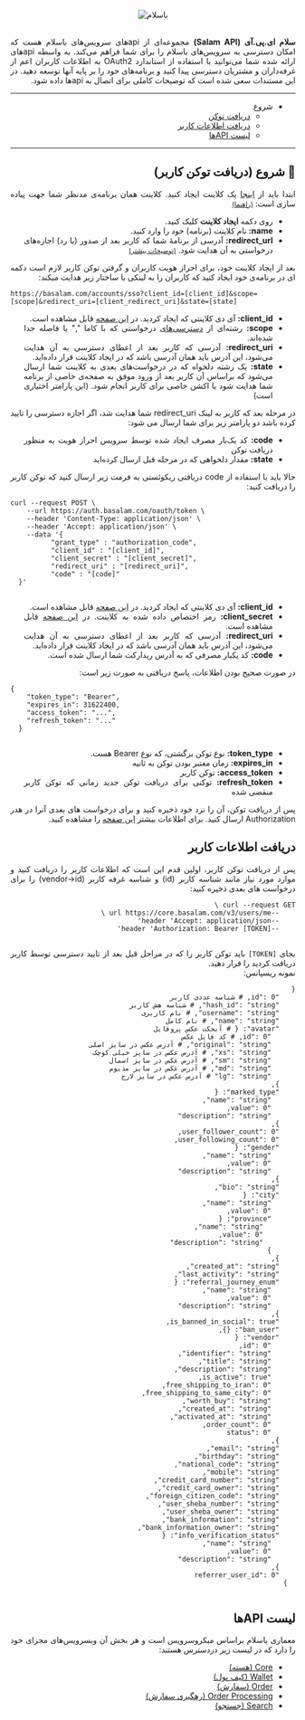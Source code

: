 <link rel="stylesheet" href="./assets/fonts/Estedad-stylesheet.css" />
<link rel="stylesheet" href="./assets/css/highlight/default.min.css" />
<!-- <script src="./assets/js/highlight/highlight.min.js"></script> -->

<div style="text-align: center;">
  <br>
  <img class="oI3ssn" src="https://basalam.com/img/basalam-logotype.svg" alt="باسلام">
  </div>
  <br>
  <div align="right" dir="rtl" style="font-family: 'Estedad', -apple-system,BlinkMacSystemFont,'Segoe UI',Helvetica,Arial,sans-serif,'Apple Color Emoji','Segoe UI Emoji','Segoe UI Symbol', sans-serif; text-align: justify; direction: rtl;">
  <p>
  <b style="font-weight:bold">سلام ای.پی.آی (Salam API)</b> مجموعه‌ای از api‌های سرویس‌های باسلام هست که امکان دسترسی به سرویس‌های باسلام را برای شما فراهم می‌کند. به واسطه api‌های ارائه شده شما می‌توانید با استفاده از استاندارد OAuth2 به اطلاعات کاربران اعم از غرفه‌داران و مشتریان دسترسی پیدا کنید و برنامه‌های خود را بر پایه آنها توسعه دهید.
  در این مستندات سعی شده است که توضیحات کاملی برای اتصال به api‌ها داده شود.
  </p>
  <hr>
  <ul dir="rtl">
    <li> شروع
      <ul>
        <li><a href="#%F0%9F%9A%80-%D8%B4%D8%B1%D9%88%D8%B9-%D8%AF%D8%B1%DB%8C%D8%A7%D9%81%D8%AA-%D8%AA%D9%88%DA%A9%D9%86-%DA%A9%D8%A7%D8%B1%D8%A8%D8%B1">دریافت توکن</a></li>
        <li><a href="#%D8%AF%D8%B1%DB%8C%D8%A7%D9%81%D8%AA-%D8%A7%D8%B7%D9%84%D8%A7%D8%B9%D8%A7%D8%AA-%DA%A9%D8%A7%D8%B1%D8%A8%D8%B1">دریافت اطلاعات کاربر</a></li>
        <li><a href="#%D9%84%DB%8C%D8%B3%D8%AA-api%D9%87%D8%A7">لیست APIها</a></li>
      </ul>
    </li>
  </ul>
  <hr>
  <p>
  <h2 style="font-weight:bold">🚀 شروع (دریافت توکن کاربر)</h2> ابتدا باید از <a href="https://developers.basalam.com/clients" target="_new">اینجا</a> یک کلاینت ایجاد کنید.
  کلاینت همان برنامه‌ی مدنظر شما جهت پیاده سازی است: <small><a href="https://developers.basalam.com/authorization#%D8%A7%DB%8C%D8%AC%D8%A7%D8%AF-%DA%A9%D9%84%D8%A7%DB%8C%D9%86%D8%AA" target="_blank">(راهنما)</a></small>
  <br>
  <ul dir="rtl">
    <li>روی دکمه <b style="font-weight:bold">ایجاد کلاینت</b> کلیک کنید.</li>
    <li><b style="font-weight:bold">name:</b> نام کلاینت (برنامه) خود را وارد کنید.</li>
    <li><b style="font-weight:bold">redirect_url:</b> آدرسی از برنامهٔ شما که کاربر بعد از صدور (یا رد) اجازه‌های درخواستی به آن هدایت شود. <small><a href="https://developers.basalam.com/authorization#%D8%AF%D8%B1%DB%8C%D8%A7%D9%81%D8%AA-%D8%AF%D8%B3%D8%AA%D8%B1%D8%B3%DB%8C-%D8%A7%D8%B2-%DA%A9%D8%A7%D8%B1%D8%A8%D8%B1" target="_blank">(توضیحات بیشتر)</a></small></li>
  </ul>
  </p>
  <p>
  بعد از ایجاد کلاینت خود، برای احراز هویت کاربران و گرفتن توکن کاربر لازم است دکمه ای در برنامه‌ی خود ایجاد کنید که کاربران را به لینکی با ساختار زیر هدایت میکند:<br>
  <div style="text-align:left;" dir="ltr">
  <code>https://basalam.com/accounts/sso?client_id=[client_id]&scope=[scope]&redirect_uri=[client_redirect_uri]&state=[state]</code>
  </div>
  <ul dir="rtl">
    <li><b style="font-weight:bold">client_id:</b> آی دی کلاینتی که ایجاد کردید. در <a href="https://developers.basalam.com/clients" target="_new">این صفحه</a> قابل مشاهده است.</li>
    <li><b style="font-weight:bold">scope:</b> رشته‌ای از <a href="https://developers.basalam.com/scopes" target="_blank">دسترسی‌های</a> درخواستی که با کاما "," یا فاصله جدا شده‌اند.</li>
    <li><b style="font-weight:bold">redirect_uri:</b>  آدرسی که کاربر بعد از اعطای دسترسی به آن هدایت می‌شود، این آدرس باید همان آدرسی باشد که در ایجاد کلاینت قرار داده‌اید.</li>
    <li><b style="font-weight:bold">state:</b> یک رشته دلخواه که در درخواست‌های بعدی به کلاینت شما ارسال می‌شود که براساس آن کاربر بعد از ورود موفق به صفحه‌ی خاصی از برنامه شما هدایت شود یا اکشن خاصی برای کاربر انجام شود. (این پارامتر اختیاری است)</li>
  </ul>
  </p>
  <p>
  در مرحله بعد که کاربر به لینک redirect_uri شما هدایت شد، اگر اجازه دسترسی را تایید کرده باشد دو پارامتر زیر برای شما ارسال می شود:
  <ul dir="rtl">
    <li><b style="font-weight:bold">code:</b> کد یک‌بار مصرف ایجاد شده توسط سرویس احراز هویت به منظور دریافت توکن</li>
    <li><b style="font-weight:bold">state:</b>  مقدار دلخواهی که در مرحله قبل ارسال کرده‌اید</li>
  </ul>
  حالا باید با استفاده از code دریافتی ریکوئستی به فرمت زیر ارسال کنید که توکن کاربر را دریافت کنید:
  <br>
  <div style="text-align:left;direction: ltr;" dir="ltr">
  <pre><code>curl --request POST \
    --url https://auth.basalam.com/oauth/token \
    --header 'Content-Type: application/json' \
    --header 'Accept: application/json' \
    --data '{
          "grant_type" : "authorization_code",
          "client_id" : "[client_id]",
          "client_secret" : "[client_secret]",
          "redirect_uri" : "[redirect_uri]",
          "code" : "[code]"
  }'
  </code></pre>
  </div>
  <ul dir="rtl">
    <li><b style="font-weight:bold">client_id:</b> آی دی کلاینتی که ایجاد کردید. در <a href="https://developers.basalam.com/clients" target="_new">این صفحه</a> قابل مشاهده است.</li>
    <li><b style="font-weight:bold">client_secret:</b>  رمز اختصاص داده شده به کلاینت. در <a href="https://developers.basalam.com/clients" target="_new">این صفحه</a> قابل مشاهده است.</li>
    <li><b style="font-weight:bold">redirect_uri:</b>  آدرسی که کاربر بعد از اعطای دسترسی به آن هدایت می‌شود، این آدرس باید همان آدرسی باشد که در ایجاد کلاینت قرار داده‌اید.</li>
    <li><b style="font-weight:bold">code:</b> کد یکبار مصرفی که به آدرس ریدارکت شما ارسال شده است.</li>
  </ul>
  در صورت صحیح بودن اطلاعات، پاسخ دریافتی به صورت زیر است:
  <div style="text-align:left;direction: ltr;" dir="ltr">
  <pre><code>{
    "token_type": "Bearer",
    "expires_in": 31622400,
    "access_token": "...",
    "refresh_token": "..."
  }
  </code></pre>
  </div>
  <ul dir="rtl">
    <li><b style="font-weight:bold">token_type:</b> نوع توکن برگشتی، که نوع Bearer هست.</li>
    <li><b style="font-weight:bold">expires_in:</b> زمان معتبر بودن توکن به ثانیه</li>
    <li><b style="font-weight:bold">access_token:</b> توکن کاربر</li>
    <li><b style="font-weight:bold">refresh_token:</b> توکنی برای دریافت توکن جدید زمانی که توکن کاربر منقضی شده</li>
  </ul>
  پس از دریافت توکن، آن را نزد خود ذخیره کنید و برای درخواست های بعدی آنرا در هدر Authorization ارسال کنید. 
  برای اطلاعات بیشتر <a href="https://developers.basalam.com/authorization#%D9%85%D8%B1%D8%AD%D9%84%D9%87-%D8%B3%D9%88%D9%85-%D8%AF%D8%B1%DB%8C%D8%A7%D9%81%D8%AA-%D8%A7%D8%B7%D9%84%D8%A7%D8%B9%D8%A7%D8%AA-%DA%A9%D8%A7%D8%B1%D8%A8%D8%B1" target="_blank">این صفحه</a> را مشاهده کنید.
  </p>

  <h2>دریافت اطلاعات کاربر</h2>
  <p dir="rtl">
  پس از دریافت توکن کاربر، اولین قدم این است که اطلاعات کاربر را دریافت کنید و موارد مورد نیاز مانند شناسه کاربر (id) و شناسه غرفه کاربر (vendor->id) را برای درخواست های بعدی ذخیره کنید:

  <pre><code>curl --request GET \
    --url https://core.basalam.com/v3/users/me \
    --header 'Accept: application/json'
    --header 'Authorization: Bearer [TOKEN]'
  </code></pre>

  بجای <code>[TOKEN]</code> باید توکن کاربر را که در مراحل قبل بعد از تایید دسترسی توسط کاربر دریافت کردید را قرار دهید.
  <br>
  نمونه ریسپانس:
  <pre><code>{
    "id": 0, # شناسه عددی کاربر
    "hash_id": "string", # شناسه هش کاربر
    "username": "string", # نام کاربری
    "name": "string", # نام کامل
    "avatar": { # آبجکت عکس پروفایل
      "id": 0, # کد فایل عکس
      "original": "string", # آدرس عکس در سایز اصلی
      "xs": "string", # آدرس عکس در سایز خیلی کوچک
      "sm": "string", # آدرس عکس در سایز اسمال
      "md": "string", # آدرس عکس در سایز مدیوم
      "lg": "string" # آدرس عکس در سایز لارج
    },
    "marked_type": {
      "name": "string",
      "value": 0,
      "description": "string"
    },
    "user_follower_count": 0,
    "user_following_count": 0,
    "gender": {
      "name": "string",
      "value": 0,
      "description": "string"
    },
    "bio": "string",
    "city": {
      "name": "string",
      "value": 0,
      "province": {
        "name": "string",
        "value": 0,
        "description": "string"
      }
    },
    "created_at": "string",
    "last_activity": "string",
    "referral_journey_enum": {
      "name": "string",
      "value": 0,
      "description": "string"
    },
    "is_banned_in_social": true,
    "ban_user": {},
    "vendor": {
      "id": 0,
      "identifier": "string",
      "title": "string",
      "description": "string",
      "is_active": true,
      "free_shipping_to_iran": 0,
      "free_shipping_to_same_city": 0,
      "worth_buy": "string",
      "created_at": "string",
      "activated_at": "string",
      "order_count": 0,
      "status": 0
    },
    "email": "string",
    "birthday": "string",
    "national_code": "string",
    "mobile": "string",
    "credit_card_number": "string",
    "credit_card_owner": "string",
    "foreign_citizen_code": "string",
    "user_sheba_number": "string",
    "user_sheba_owner": "string",
    "bank_information": "string",
    "bank_information_owner": "string",
    "info_verification_status": {
      "name": "string",
      "value": 0,
      "description": "string"
    },
    "referrer_user_id": 0
  }
  </code></pre>
  </p>

  <h2>لیست APIها</h2>
  <p dir="rtl">
  <span>معماری باسلام براساس میکروسرویس است و هر بخش آن وبسرویس‌های مجزای خود را دارد که در لیست زیر دردسترس هستند:</span>
  <ul dir="rtl">
    <li><a href="https://developers.basalam.com/services#-%D9%87%D8%B3%D8%AA%D9%87-core" target="_blank">Core (هسته)</a></li>
    <li><a href="https://developers.basalam.com/services#-%DA%A9%DB%8C%D9%81-%D9%BE%D9%88%D9%84-wallet" target="_blank">Wallet (کیف پول)</a></li>
    <li><a href="https://developers.basalam.com/services#-%D8%B3%D9%81%D8%A7%D8%B1%D8%B4-order" target="_blank">Order (سفارش)</a></li>
    <li><a href="https://developers.basalam.com/services#-%D8%B1%D9%87%DA%AF%DB%8C%D8%B1%DB%8C-%D8%B3%D9%81%D8%A7%D8%B1%D8%B4-order-processing" target="_blank">Order Processing (رهگیری سفارش)</a></li>
    <li><a href="https://developers.basalam.com/services#-%D8%AC%D8%B3%D8%AA%D8%AC%D9%88-search" target="_blank">Search (جستجو)</a></li>
  </ul>
  </p>


</div>

<!-- <script>hljs.highlightAll();</script> -->





